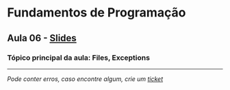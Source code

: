 # Fundamentos de Programação
## Aula 06 - [Slides](https://github.com/TiagoRG/uaveiro-leci/blob/master/1ano/1semestre/fp/slides/tp06-files+args+exceptions.pdf)
### Tópico principal da aula: Files, Exceptions

---
*Pode conter erros, caso encontre algum, crie um* [*ticket*](https://github.com/TiagoRG/uaveiro-leci/issues/new)

